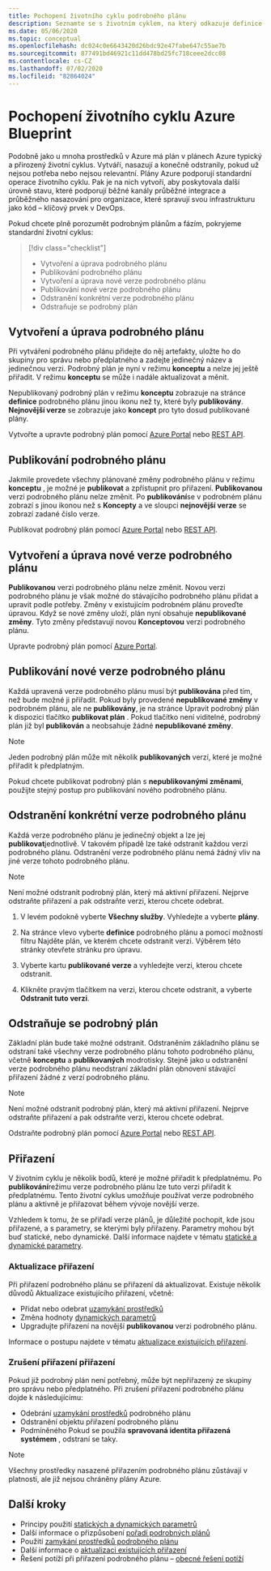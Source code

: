 ```yaml
---
title: Pochopení životního cyklu podrobného plánu
description: Seznamte se s životním cyklem, na který odkazuje definice podrobného plánu, a podrobnosti o jednotlivých fázích, včetně aktualizace a odebírání přiřazení podrobného plánu.
ms.date: 05/06/2020
ms.topic: conceptual
ms.openlocfilehash: dc024c0e6643420d26bdc92e47fabe647c55ae7b
ms.sourcegitcommit: 877491bd46921c11dd478bd25fc718ceee2dcc08
ms.contentlocale: cs-CZ
ms.lasthandoff: 07/02/2020
ms.locfileid: "82864024"
---
```

# <a name="understand-the-lifecycle-of-an-azure-blueprint"></a>Pochopení životního cyklu Azure Blueprint

Podobně jako u mnoha prostředků v Azure má plán v plánech Azure typický a přirozený životní cyklus. Vytváří, nasazují a konečně odstranily, pokud už nejsou potřeba nebo nejsou relevantní. Plány Azure podporují standardní operace životního cyklu. Pak je na nich vytvoří, aby poskytovala další úrovně stavu, které podporují běžné kanály průběžné integrace a průběžného nasazování pro organizace, které spravují svou infrastrukturu jako kód – klíčový prvek v DevOps.

Pokud chcete plně porozumět podrobným plánům a fázím, pokryjeme standardní životní cyklus:

> [!div class="checklist"]
> - Vytvoření a úprava podrobného plánu
> - Publikování podrobného plánu
> - Vytvoření a úprava nové verze podrobného plánu
> - Publikování nové verze podrobného plánu
> - Odstranění konkrétní verze podrobného plánu
> - Odstraňuje se podrobný plán

## <a name="creating-and-editing-a-blueprint"></a>Vytvoření a úprava podrobného plánu

Při vytváření podrobného plánu přidejte do něj artefakty, uložte ho do skupiny pro správu nebo předplatného a zadejte jedinečný název a jedinečnou verzi. Podrobný plán je nyní v režimu **konceptu** a nelze jej ještě přiřadit. V režimu **konceptu** se může i nadále aktualizovat a měnit.

Nepublikovaný podrobný plán v režimu **konceptu** zobrazuje na stránce **definice** podrobného plánu jinou ikonu než ty, které byly **publikovány**. **Nejnovější verze** se zobrazuje jako **koncept** pro tyto dosud publikované plány.

Vytvořte a upravte podrobný plán pomocí [Azure Portal](../create-blueprint-portal.md#create-a-blueprint) nebo [REST API](../create-blueprint-rest-api.md#create-a-blueprint).

## <a name="publishing-a-blueprint"></a>Publikování podrobného plánu

Jakmile provedete všechny plánované změny podrobného plánu v režimu **konceptu** , je možné je **publikovat** a zpřístupnit pro přiřazení. **Publikovanou** verzi podrobného plánu nelze změnit. Po **publikování**se v podrobném plánu zobrazí s jinou ikonou než s **Koncepty** a ve sloupci **nejnovější verze** se zobrazí zadané číslo verze.

Publikovat podrobný plán pomocí [Azure Portal](../create-blueprint-portal.md#publish-a-blueprint) nebo [REST API](../create-blueprint-rest-api.md#publish-a-blueprint).

## <a name="creating-and-editing-a-new-version-of-the-blueprint"></a>Vytvoření a úprava nové verze podrobného plánu

**Publikovanou** verzi podrobného plánu nelze změnit. Novou verzi podrobného plánu je však možné do stávajícího podrobného plánu přidat a upravit podle potřeby. Změny v existujícím podrobném plánu proveďte úpravou. Když se nové změny uloží, plán nyní obsahuje **nepublikované změny**. Tyto změny představují novou **Konceptovou** verzi podrobného plánu.

Upravte podrobný plán pomocí [Azure Portal](../create-blueprint-portal.md#edit-a-blueprint).

## <a name="publishing-a-new-version-of-the-blueprint"></a>Publikování nové verze podrobného plánu

Každá upravená verze podrobného plánu musí být **publikována** před tím, než bude možné ji přiřadit. Pokud byly provedené **nepublikované změny** v podrobném plánu, ale ne **publikovány**, je na stránce Upravit podrobný plán k dispozici tlačítko **publikovat plán** . Pokud tlačítko není viditelné, podrobný plán již byl **publikován** a neobsahuje žádné **nepublikované změny**.

> [!NOTE]
> Jeden podrobný plán může mít několik **publikovaných** verzí, které je možné přiřadit k předplatným.

Pokud chcete publikovat podrobný plán s **nepublikovanými změnami**, použijte stejný postup pro publikování nového podrobného plánu.

## <a name="deleting-a-specific-version-of-the-blueprint"></a>Odstranění konkrétní verze podrobného plánu

Každá verze podrobného plánu je jedinečný objekt a lze jej **publikovat**jednotlivě. V takovém případě lze také odstranit každou verzi podrobného plánu. Odstranění verze podrobného plánu nemá žádný vliv na jiné verze tohoto podrobného plánu.

> [!NOTE]
> Není možné odstranit podrobný plán, který má aktivní přiřazení. Nejprve odstraňte přiřazení a pak odstraňte verzi, kterou chcete odebrat.

1. V levém podokně vyberte **Všechny služby**. Vyhledejte a vyberte **plány**.

1. Na stránce vlevo vyberte **definice** podrobného plánu a pomocí možností filtru Najděte plán, ve kterém chcete odstranit verzi. Výběrem této stránky otevřete stránku pro úpravu.

1. Vyberte kartu **publikované verze** a vyhledejte verzi, kterou chcete odstranit.

1. Klikněte pravým tlačítkem na verzi, kterou chcete odstranit, a vyberte **Odstranit tuto verzi**.

## <a name="deleting-the-blueprint"></a>Odstraňuje se podrobný plán

Základní plán bude také možné odstranit. Odstraněním základního plánu se odstraní také všechny verze podrobného plánu tohoto podrobného plánu, včetně **konceptu** a **publikovaných** modrotisky. Stejně jako u odstranění verze podrobného plánu neodstraní základní plán obnovení stávající přiřazení žádné z verzí podrobného plánu.

> [!NOTE]
> Není možné odstranit podrobný plán, který má aktivní přiřazení. Nejprve odstraňte přiřazení a pak odstraňte verzi, kterou chcete odebrat.

Odstraňte podrobný plán pomocí [Azure Portal](../create-blueprint-portal.md#delete-a-blueprint) nebo [REST API](../create-blueprint-rest-api.md#delete-a-blueprint).

## <a name="assignments"></a>Přiřazení

V životním cyklu je několik bodů, které je možné přiřadit k předplatnému. Po **publikování**režimu verze podrobného plánu lze tuto verzi přiřadit k předplatnému. Tento životní cyklus umožňuje používat verze podrobného plánu a aktivně je přiřazovat během vývoje novější verze.

Vzhledem k tomu, že se přiřadí verze plánů, je důležité pochopit, kde jsou přiřazené, a s parametry, se kterými byly přiřazeny. Parametry mohou být buď statické, nebo dynamické. Další informace najdete v tématu [statické a dynamické parametry](parameters.md).

### <a name="updating-assignments"></a>Aktualizace přiřazení

Při přiřazení podrobného plánu se přiřazení dá aktualizovat. Existuje několik důvodů Aktualizace existujícího přiřazení, včetně:

- Přidat nebo odebrat [uzamykání prostředků](resource-locking.md)
- Změna hodnoty [dynamických parametrů](parameters.md#dynamic-parameters)
- Upgradujte přiřazení na novější **publikovanou** verzi podrobného plánu.

Informace o postupu najdete v tématu [aktualizace existujících přiřazení](../how-to/update-existing-assignments.md).

### <a name="unassigning-assignments"></a>Zrušení přiřazení přiřazení

Pokud již podrobný plán není potřebný, může být nepřiřazený ze skupiny pro správu nebo předplatného. Při zrušení přiřazení podrobného plánu dojde k následujícímu:

- Odebrání [uzamykání prostředků](resource-locking.md) podrobného plánu
- Odstranění objektu přiřazení podrobného plánu
- Podmíněného Pokud se použila **spravovaná identita přiřazená systémem** , odstraní se taky.

> [!NOTE]
> Všechny prostředky nasazené přiřazením podrobného plánu zůstávají v platnosti, ale již nejsou chráněny plány Azure.

## <a name="next-steps"></a>Další kroky

- Principy použití [statických a dynamických parametrů](parameters.md)
- Další informace o přizpůsobení [pořadí podrobných plánů](sequencing-order.md)
- Použití [zamykání prostředků podrobného plánu](resource-locking.md)
- Další informace o [aktualizaci existujících přiřazení](../how-to/update-existing-assignments.md)
- Řešení potíží při přiřazení podrobného plánu – [obecné řešení potíží](../troubleshoot/general.md)